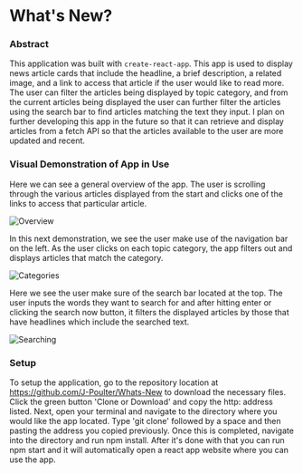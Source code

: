 # What's New?

### Abstract

This application was built with `create-react-app`.  This app is used to display news article cards that include the headline, a brief description, a related image, and a link to access that article if the user would like to read more.  The user can filter the articles being displayed by topic category, and from the current articles being displayed the user can further filter the articles using the search bar to find articles matching the text they input.  I plan on further developing this app in the future so that it can retrieve and display articles from a fetch API so that the articles available to the user are more updated and recent.

### Visual Demonstration of App in Use

Here we can see a general overview of the app.  The user is scrolling through the various articles displayed from the start and clicks one of the links to access that particular article.

![Overview](https://user-images.githubusercontent.com/51523262/77125849-1077ec00-6a3f-11ea-98ff-401f93f809e4.gif)

In this next demonstration, we see the user make use of the navigation bar on the left.  As the user clicks on each topic category, the app filters out and displays articles that match the category.

![Categories](https://user-images.githubusercontent.com/51523262/77125860-1cfc4480-6a3f-11ea-9f08-486843f0f1b6.gif)

Here we see the user make sure of the search bar located at the top.  The user inputs the words they want to search for and after hitting enter or clicking the search now button, it filters the displayed articles by those that have headlines which include the searched text.

![Searching](https://user-images.githubusercontent.com/51523262/77125856-18d02700-6a3f-11ea-8281-e4bbe8d4e1db.gif)

### Setup

To setup the application, go to the repository location at <https://github.com/J-Poulter/Whats-New> to download the necessary files.  Click the green button 'Clone or Download' and copy the http: address listed.  Next, open your terminal and navigate to the directory where you would like the app located.  Type 'git clone' followed by a space and then pasting the address you copied previously.  Once this is completed, navigate into the directory and run npm install.  After it's done with that you can run npm start and it will automatically open a react app website where you can use the app.
